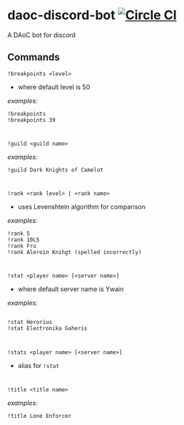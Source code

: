 # daoc-discord-bot [![Circle CI](https://circleci.com/gh/farism/daoc-discord-bot/tree/master.svg?style=svg)](https://circleci.com/gh/farism/daoc-discord-bot/tree/master)

A DAoC bot for discord

## Commands
`!breakpoints <level>`
- where default level is 50

_examples:_
```
!breakpoints
!breakpoints 39
```

#  

`!guild <guild name>`

_examples:_
```
!guild Dark Knights of Camelot
```

#

`!rank <rank level> | <rank name>`
- uses Levenshtein algorithm for comparison

_examples:_
```
!rank 5
!rank 10L5
!rank Fru
!rank Aleroin Knihgt (spelled incorrectly)
```

#  

`!stat <player name> [<server name>]`
- where default server name is Ywain

_examples:_
```

!stat Herorius
!stat Electronika Gaheris
```

#  

`!stats <player name> [<server name>]`
- alias for `!stat`

#  

`!title <title name>`

_examples:_

```
!title Lone Enforcer
```
